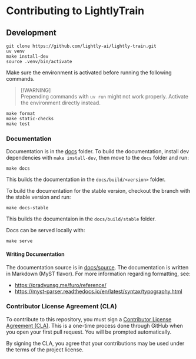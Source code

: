 # Contributing to LightlyTrain

## Development

```
git clone https://github.com/lightly-ai/lightly-train.git
uv venv
make install-dev
source .venv/bin/activate
```

Make sure the environment is activated before running the following commands.

> [!WARNING]\
> Prepending commands with `uv run` might not work properly. Activate the environment directly instead.

```
make format
make static-checks
make test
```

### Documentation

Documentation is in the [docs](./docs) folder. To build the documentation, install
dev dependencies with `make install-dev`, then move to the `docs` folder and run:

```
make docs
```

This builds the documentation in the `docs/build/<version>` folder.

To build the documentation for the stable version, checkout the branch with the
stable version and run:

```
make docs-stable
```

This builds the documentaion in the `docs/build/stable` folder.

Docs can be served locally with:

```
make serve
```

#### Writing Documentation

The documentation source is in [docs/source](./docs/source). The documentation is
written in Markdown (MyST flavor). For more information regarding formatting, see:

- https://pradyunsg.me/furo/reference/
- https://myst-parser.readthedocs.io/en/latest/syntax/typography.html


### Contributor License Agreement (CLA)

To contribute to this repository, you must sign a [Contributor License Agreement (CLA)](CLA.md). This is a one-time process done through GitHub when you open your first pull request. You will be prompted automatically.

By signing the CLA, you agree that your contributions may be used under the terms of the project license.
